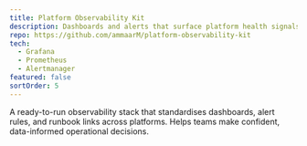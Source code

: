 ```yaml
---
title: Platform Observability Kit
description: Dashboards and alerts that surface platform health signals.
repo: https://github.com/ammaarM/platform-observability-kit
tech:
  - Grafana
  - Prometheus
  - Alertmanager
featured: false
sortOrder: 5
---
```

A ready-to-run observability stack that standardises dashboards, alert rules, and runbook links across platforms. Helps
teams make confident, data-informed operational decisions.
